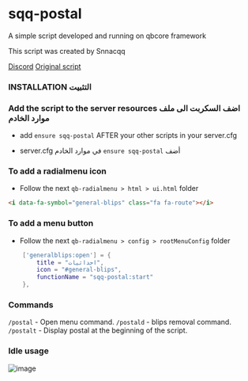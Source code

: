 # sqq-postal
A simple script developed and running on qbcore framework

This script was created by Snnacqq

[Discord](https://discord.gg/PWnxxHcpbr)
[Original script](https://github.com/DevBlocky/nearest-postal)

### INSTALLATION التثبيت

### Add the script to the server resources  اضف السكربت الى ملف موارد الخادم

- add `ensure sqq-postal` AFTER your other scripts in your server.cfg

- server.cfg في موارد الخادم `ensure sqq-postal` أضف

### To add a radialmenu icon
- Follow the next `qb-radialmenu > html > ui.html` folder

```HTML
<i data-fa-symbol="general-blips" class="fa fa-route"></i>
```

### To add a menu button
- Follow the next `qb-radialmenu > config > rootMenuConfig` folder

```LUA
    ['generalblips:open'] = {
        title = "احداثيات",
        icon = "#general-blips",
        functionName = "sqq-postal:start"
    },
```

### Commands
`/postal` - Open menu command.
`/postald` - blips removal command.
`/postalt` - Display postal at the beginning of the script.

### Idle usage

![image](https://github.com/SNACKGYG/sqq-postal/assets/97559522/61ec56c1-485e-42a2-9f5b-a2f82b0d1148)

